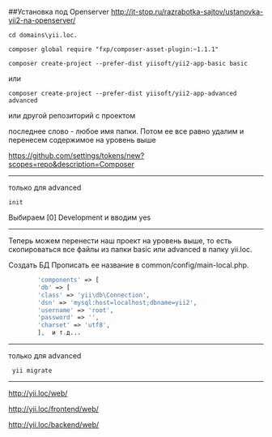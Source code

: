
##Установка под Openserver
http://it-stop.ru/razrabotka-sajtov/ustanovka-yii2-na-openserver/

```
cd domains\yii.loc.

composer global require "fxp/composer-asset-plugin:~1.1.1"

composer create-project --prefer-dist yiisoft/yii2-app-basic basic
```
или
```
composer create-project --prefer-dist yiisoft/yii2-app-advanced advanced
```
или
другой репозиторий с проектом

последнее слово - любое имя папки. Потом ее все равно удалим и перенесем содержимое на уровень выше

https://github.com/settings/tokens/new?scopes=repo&description=Composer

___
только для advanced
```
init
```
Выбираем [0] Development и вводим yes 
___

Теперь можем перенести наш проект на уровень выше, то есть скопироваться все файлы из папки basic или advanced в папку yii.loc.

Создать БД
Прописать ее название в common/config/main-local.php. 
```php
        'components' => [
        'db' => [
        'class' => 'yii\db\Connection',
        'dsn' => 'mysql:host=localhost;dbname=yii2',
        'username' => 'root',
        'password' => '',
        'charset' => 'utf8',
        ],  и т.д...
```
 
 ___
 только для advanced
```
 yii migrate
```
___

http://yii.loc/web/

http://yii.loc/frontend/web/

http://yii.loc/backend/web/
